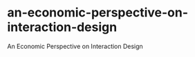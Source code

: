 an-economic-perspective-on-interaction-design
=============================================

An Economic Perspective on Interaction Design
